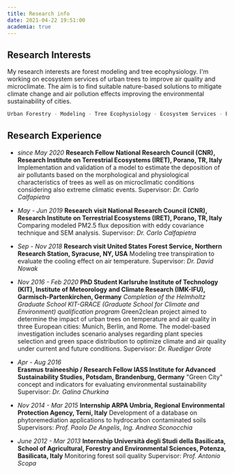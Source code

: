 ```yaml
---
title: Research info
date: 2021-04-22 19:51:00
academia: true
---
```

## Research Interests

My research interests are forest modeling and tree ecophysiology. I'm working on ecosystem services of urban trees to improve air quality and microclimate. The aim is to find suitable nature-based solutions to mitigate climate change and air pollution effects improving the environmental sustainability of cities.
``` bash
Urban Forestry - Modeling - Tree Ecophysiology - Ecosystem Services - PhytoTechnologies - Green Cities
```

## Research Experience

-   *since May 2020*
    **Research Fellow 
    National Research Council (CNR), Research Institute on Terrestrial Ecosystems (IRET), Porano, TR, Italy**
    Implementation and validation of a model to estimate the deposition of air pollutants based on the morphological and physiological characteristics of trees as well as on microclimatic conditions considering also extreme climatic events.
    Supervisor: _Dr. Carlo Calfapietra_

-   *May - Jun 2019*
    **Research visit
    National Research Council (CNR), Research Institute on Terrestrial Ecosystems (IRET), Porano, TR, Italy**
    Comparing modeled PM2.5 flux deposition with eddy covariance technique and SEM analysis. 
    Supervisor: _Dr. Carlo Calfapietra_

-   *Sep - Nov 2018*
    **Research visit
    United States Forest Service, Northern Research Station, Syracuse, NY, USA**
    Modeling tree transpiration to evaluate the cooling effect on air temperature. 
    Supervisor: _Dr. David Nowak_

-   *Nov 2016 - Feb 2020*
    **PhD Student
    Karlsruhe Institute of Technology (KIT), Institute of Meteorology and Climate Research (IMK-IFU), Garmisch-Partenkirchen, Germany**
    _Completion of the Helmholtz Graduate School KIT-GRACE (Graduate School for Climate and Environment) qualification program_
    Green2clean project aimed to determine the impact of urban trees on temperature and air quality in three European cities: Munich, Berlin, and Rome. The model-based investigation includes scenario analyses regarding plant species selection and green space distribution to optimize climate and air quality under current and future conditions.
    Supervisor: _Dr. Ruediger Grote_

-   *Apr - Aug 2016*    
    **Erasmus traineeship / Research Fellow
    IASS Institute for Advanced Sustainability Studies, Potsdam, Brandenburg, Germany**
    "Green City" concept and indicators for evaluating environmental sustainability
    Supervisor: _Dr. Galina Churkina_

-   *Nov 2014 - Mar 2015*
    **Internship
    ARPA Umbria, Regional Environmental Protection Agency, Terni, Italy**
    Development of a database on phytoremediation applications to hydrocarbon contaminated soils
    Supervisors: _Prof. Paolo De Angelis_, _Ing. Andrea Sconocchia_

-   *June 2012 - Mar 2013*
    **Internship
    Università degli Studi della Basilicata, School of Agricultural, Forestry and Environmental Sciences, Potenza, Basilicata, Italy**
    Monitoring forest soil quality
    Supervisor: _Prof. Antonio Scopa_

